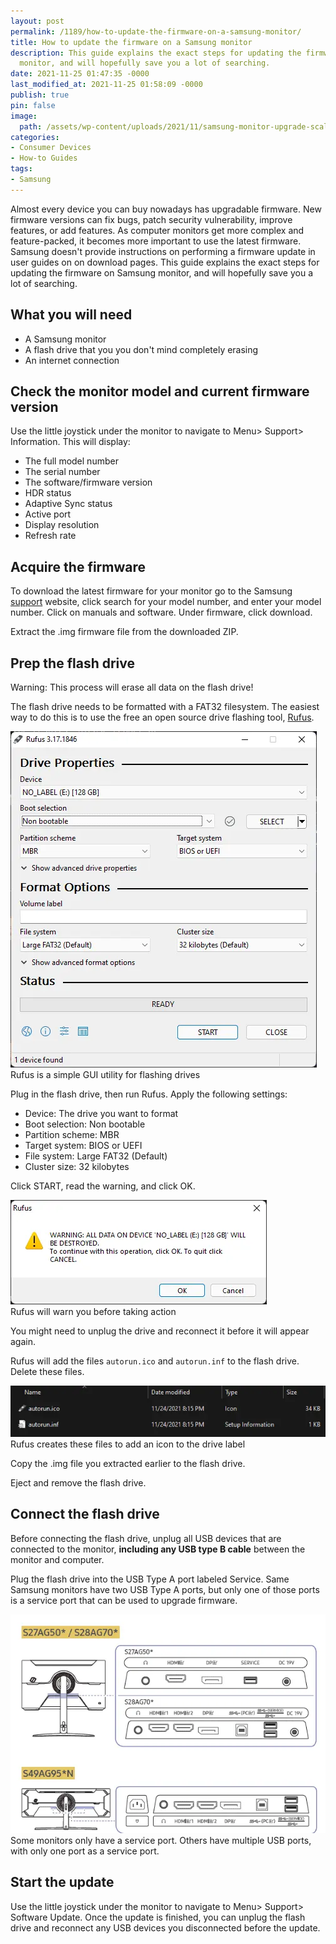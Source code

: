 ```yaml
---
layout: post
permalink: /1189/how-to-update-the-firmware-on-a-samsung-monitor/
title: How to update the firmware on a Samsung monitor
description: This guide explains the exact steps for updating the firmware on Samsung
  monitor, and will hopefully save you a lot of searching.
date: 2021-11-25 01:47:35 -0000
last_modified_at: 2021-11-25 01:58:09 -0000
publish: true
pin: false
image:
  path: /assets/wp-content/uploads/2021/11/samsung-monitor-upgrade-scaled.webp
categories:
- Consumer Devices
- How-to Guides
tags:
- Samsung
---
```

Almost every device you can buy nowadays has upgradable firmware. New firmware
versions can fix bugs, patch security vulnerability, improve features, or add
features. As computer monitors get more complex and feature-packed, it becomes
more important to use the latest firmware. Samsung doesn't provide
instructions on performing a firmware update in user guides on on download
pages. This guide explains the exact steps for updating the firmware on
Samsung monitor, and will hopefully save you a lot of searching.

## What you will need

* A Samsung monitor
* A flash drive that you you don't mind completely erasing
* An internet connection

## Check the monitor model and current firmware version

Use the little joystick under the monitor to navigate to Menu> Support>
Information. This will display:

* The full model number
* The serial number
* The software/firmware version
* HDR status
* Adaptive Sync status
* Active port
* Display resolution
* Refresh rate

## Acquire the firmware

To download the latest firmware for your monitor go to the Samsung
[support](https://www.samsung.com/us/support/) website, click search for your
model number, and enter your model number. Click on manuals and software.
Under firmware, click download.

Extract the .img firmware file from the downloaded ZIP.

## Prep the flash drive

Warning: This process will erase all data on the flash drive!

The flash drive needs to be formatted with a FAT32 filesystem. The easiest way
to do this is to use the free an open source drive flashing tool,
[Rufus](https://rufus.ie).

![Screenshot of Rufus](/assets/wp-content/uploads/2021/11/rufus-gui.webp)  
Rufus is a simple GUI utility for flashing drives

Plug in the flash drive, then run Rufus. Apply the following settings:

* Device: The drive you want to format
* Boot selection: Non bootable
* Partition scheme: MBR
* Target system: BIOS or UEFI
* File system: Large FAT32 (Default)
* Cluster size: 32 kilobytes

Click START, read the warning, and click OK.

![Screenshot of a warning from Rufus](/assets/wp-content/uploads/2021/11/formatting-warning.webp)  
Rufus will warn you before taking action

You might need to unplug the drive and reconnect it before it will appear
again.

Rufus will add the files `autorun.ico` and `autorun.inf` to the flash drive.
Delete these files.

![A screenshot of the files created by rufus](/assets/wp-content/uploads/2021/11/rufus-autorun-files.webp)  
Rufus creates these files to add an icon to the drive label

Copy the .img file you extracted earlier to the flash drive.

Eject and remove the flash drive.

## Connect the flash drive

Before connecting the flash drive, unplug all USB devices that are connected
to the monitor, **including any USB type B cable** between the monitor and
computer.

Plug the flash drive into the USB Type A port labeled Service. Same Samsung
monitors have two USB Type A ports, but only one of those ports is a service
port that can be used to upgrade firmware.

![Diagrams of the ports on Samsung monitors](/assets/wp-content/uploads/2021/11/samsung-monitor-ports.webp)  
Some monitors only have a service port. Others have multiple USB ports, with
only one port as a service port.

## Start the update

Use the little joystick under the monitor to navigate to Menu> Support>
Software Update. Once the update is finished, you can unplug the flash drive
and reconnect any USB devices you disconnected before the update.
